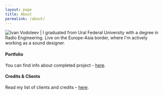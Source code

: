 ```yaml
---
layout: page
title: About
permalink: /about/
---
```


![Ivan Vodoleev](/assets/images/1J93WxvoW40.png) | I graduated from Ural Federal University with a degree in Radio Engineering. Live on the Europe-Asia border, where I'm actively working as a sound designer. 

#### Portfolio 

You can find info about completed project - [here](https://ivanvodoleev.github.io/portfolio/). 

#### Credits & Clients 

Read my list of clients and credits – [here](https://ivanvodoleev.github.io/credits/). 